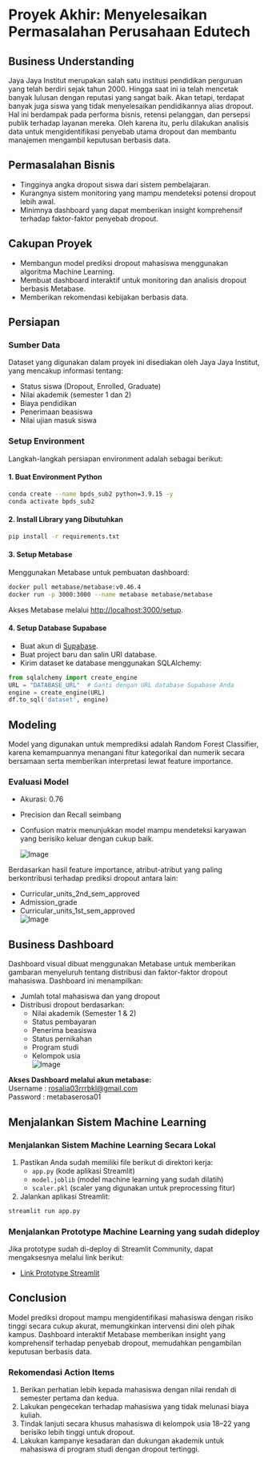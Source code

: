 # Proyek Akhir: Menyelesaikan Permasalahan Perusahaan Edutech

## Business Understanding
Jaya Jaya Institut merupakan salah satu institusi pendidikan perguruan yang telah berdiri sejak tahun 2000. Hingga saat ini ia telah mencetak banyak lulusan dengan reputasi yang sangat baik. Akan tetapi, terdapat banyak juga siswa yang tidak menyelesaikan pendidikannya alias dropout. Hal ini berdampak pada performa bisnis, retensi pelanggan, dan persepsi publik terhadap layanan mereka. Oleh karena itu, perlu dilakukan analisis data untuk mengidentifikasi penyebab utama dropout dan membantu manajemen mengambil keputusan berbasis data.

## Permasalahan Bisnis
* Tingginya angka dropout siswa dari sistem pembelajaran.
* Kurangnya sistem monitoring yang mampu mendeteksi potensi dropout lebih awal.
* Minimnya dashboard yang dapat memberikan insight komprehensif terhadap faktor-faktor penyebab dropout.

## Cakupan Proyek
* Membangun model prediksi dropout mahasiswa menggunakan algoritma Machine Learning.
* Membuat dashboard interaktif untuk monitoring dan analisis dropout berbasis Metabase.
* Memberikan rekomendasi kebijakan berbasis data.

## Persiapan
### Sumber Data
Dataset yang digunakan dalam proyek ini disediakan oleh Jaya Jaya Institut, yang mencakup informasi tentang:
- Status siswa (Dropout, Enrolled, Graduate)
- Nilai akademik (semester 1 dan 2)
- Biaya pendidikan
- Penerimaan beasiswa
- Nilai ujian masuk siswa
  
### Setup Environment
Langkah-langkah persiapan environment adalah sebagai berikut:

#### 1. Buat Environment Python
```bash
conda create --name bpds_sub2 python=3.9.15 -y
conda activate bpds_sub2
```

#### 2. Install Library yang Dibutuhkan
```bash
pip install -r requirements.txt
```

#### 3. Setup Metabase
Menggunakan Metabase untuk pembuatan dashboard:
```bash
docker pull metabase/metabase:v0.46.4
docker run -p 3000:3000 --name metabase metabase/metabase
```
Akses Metabase melalui [http://localhost:3000/setup](http://localhost:3000/setup).

#### 4. Setup Database Supabase
- Buat akun di [Supabase](https://supabase.com/dashboard/sign-in).
- Buat project baru dan salin URI database.
- Kirim dataset ke database menggunakan SQLAlchemy:

```python
from sqlalchemy import create_engine
URL = "DATABASE_URL"  # Ganti dengan URL database Supabase Anda
engine = create_engine(URL)
df.to_sql('dataset', engine)
```
## Modeling
Model yang digunakan untuk memprediksi adalah Random Forest Classifier, karena kemampuannya menangani fitur kategorikal dan numerik secara bersamaan serta memberikan interpretasi lewat feature importance.  
### Evaluasi Model
* Akurasi: 0.76
* Precision dan Recall seimbang
* Confusion matrix menunjukkan model mampu mendeteksi karyawan yang berisiko keluar dengan cukup baik.
  
    ![Image](https://github.com/user-attachments/assets/fdd6f36a-e48d-485b-bec3-ef3d94c80fc8)
  
Berdasarkan hasil feature importance, atribut-atribut yang paling berkontribusi terhadap prediksi dropout antara lain:
* Curricular_units_2nd_sem_approved
* Admission_grade
* Curricular_units_1st_sem_approved  
![Image](https://github.com/user-attachments/assets/5852b6a9-3896-46cf-8306-4b7a419e5782)

## Business Dashboard
Dashboard visual dibuat menggunakan Metabase untuk memberikan gambaran menyeluruh tentang distribusi dan faktor-faktor dropout mahasiswa. Dashboard ini menampilkan:
* Jumlah total mahasiswa dan yang dropout
* Distribusi dropout berdasarkan:
  * Nilai akademik (Semester 1 & 2)
  * Status pembayaran
  * Penerima beasiswa
  * Status pernikahan
  * Program studi
  * Kelompok usia  
![Image](https://github.com/user-attachments/assets/5bc8b781-312f-4f72-92c1-b758cbe2c22b)

**Akses Dashboard melalui akun metabase:**  
Username : rosalia03rrrbkl@gmail.com  
Password : metabaserosa01 

## Menjalankan Sistem Machine Learning
### Menjalankan Sistem Machine Learning Secara Lokal
1. Pastikan Anda sudah memiliki file berikut di direktori kerja:
   - `app.py` (kode aplikasi Streamlit)
   - `model.joblib` (model machine learning yang sudah dilatih)
   - `scaler.pkl` (scaler yang digunakan untuk preprocessing fitur)
2. Jalankan aplikasi Streamlit:
```bash
streamlit run app.py
```
### Menjalankan Prototype Machine Learning yang sudah dideploy
Jika prototype sudah di-deploy di Streamlit Community, dapat mengaksesnya melalui link berikut:
- [Link Prototype Streamlit](https://dicodingbpds2-cqyxhltmrsw6tv759dwg8s.streamlit.app/)

## Conclusion
Model prediksi dropout mampu mengidentifikasi mahasiswa dengan risiko tinggi secara cukup akurat, memungkinkan intervensi dini oleh pihak kampus. Dashboard interaktif Metabase memberikan insight yang komprehensif terhadap penyebab dropout, memudahkan pengambilan keputusan berbasis data.

### Rekomendasi Action Items
1. Berikan perhatian lebih kepada mahasiswa dengan nilai rendah di semester pertama dan kedua.
2. Lakukan pengecekan terhadap mahasiswa yang tidak melunasi biaya kuliah.
3. Tindak lanjuti secara khusus mahasiswa di kelompok usia 18–22 yang berisiko lebih tinggi untuk dropout.
4. Lakukan kampanye kesadaran dan dukungan akademik untuk mahasiswa di program studi dengan dropout tertinggi.

